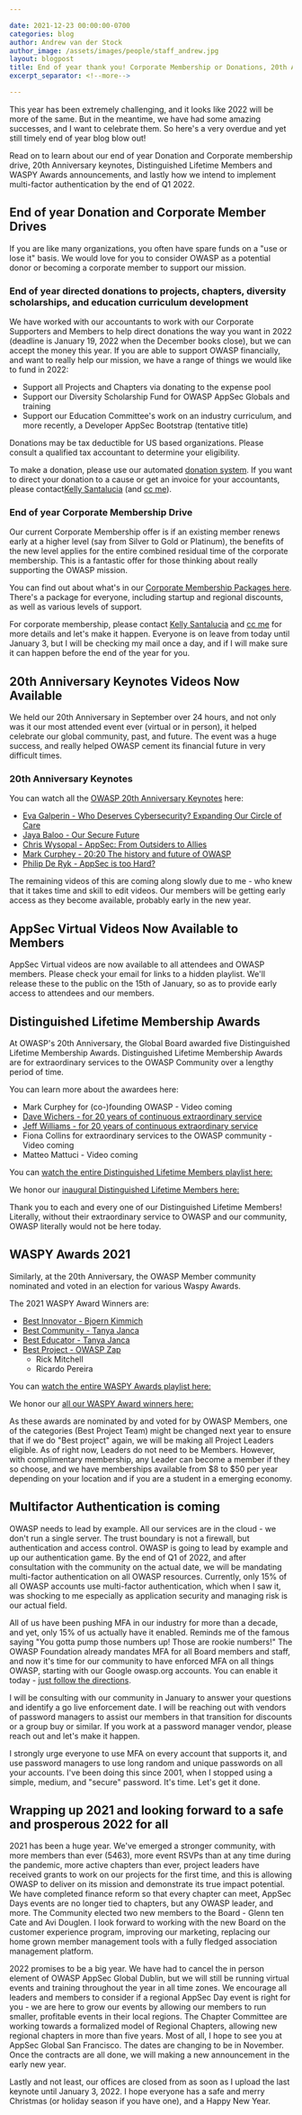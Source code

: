 ```yaml
---

date: 2021-12-23 00:00:00-0700
categories: blog
author: Andrew van der Stock
author_image: /assets/images/people/staff_andrew.jpg
layout: blogpost
title: End of year thank you! Corporate Membership or Donations, 20th Anniversary keynotes, Distinguished Lifetime Members, Waspy Awards, Multi-Factor Authentication, oh my!
excerpt_separator: <!--more-->

---
```


This year has been extremely challenging, and it looks like 2022 will be more of the same. But in the meantime, we have had some amazing successes, and I want to celebrate them. So here's a very overdue and yet still timely end of year blog blow out!

Read on to learn about our end of year Donation and Corporate membership drive, 20th Anniversary keynotes, Distinguished Lifetime Members and WASPY Awards announcements, and lastly how we intend to implement multi-factor authentication by the end of Q1 2022.

<!--more-->

## End of year Donation and Corporate Member Drives

If you are like many organizations, you often have spare funds on a "use or lose it" basis. We would love for you to consider OWASP as a potential donor or becoming a corporate member to support our mission.

### End of year directed donations to projects, chapters, diversity scholarships, and education curriculum development

We have worked with our accountants to work with our Corporate Supporters and Members to help direct donations the way you want in 2022 (deadline is January 19, 2022 when the December books close), but we can accept the money this year. If you are able to support OWASP financially, and want to really help our mission, we have a range of things we would like to fund in 2022:

- Support all Projects and Chapters via donating to the expense pool
- Support our Diversity Scholarship Fund for OWASP AppSec Globals and training
- Support our Education Committee's work on an industry curriculum, and more recently, a Developer AppSec Bootstrap (tentative title)

Donations may be tax deductible for US based organizations. Please consult a qualified tax accountant to determine your eligibility.

To make a donation, please use our automated [donation system](https://owasp.org/donate/). If you want to direct your donation to a cause or get an invoice for your accountants, please contact[Kelly Santalucia](mailto:kelly.santalucia@owasp.com) (and [cc me](mailto:andrew.vanderstock@owasp.com)).

### End of year Corporate Membership Drive

Our current Corporate Membership offer is if an existing member renews early at a higher level (say from Silver to Gold or Platinum), the benefits of the new level applies for the entire combined residual time of the corporate membership. This is a fantastic offer for those thinking about really supporting the OWASP mission.

You can find out about what's in our [Corporate Membership Packages here](https://owasp.org/supporters/packages). There's a package for everyone, including startup and regional discounts, as well as various levels of support.

For corporate membership, please contact [Kelly Santalucia](mailto:kelly.santalucia@owasp.com) and [cc me](mailto:andrew.vanderstock@owasp.com) for more details and let's make it happen. Everyone is on leave from today until January 3, but I will be checking my mail once a day, and if I will make sure it can happen before the end of the year for you.

## 20th Anniversary Keynotes Videos Now Available

We held our 20th Anniversary in September over 24 hours, and not only was it our most attended event ever (virtual or in person), it helped celebrate our global community, past, and future. The event was a huge success, and really helped OWASP cement its financial future in very difficult times.

### 20th Anniversary Keynotes

You can watch all the [OWASP 20th Anniversary Keynotes](https://www.youtube.com/playlist?list=PLpr-xdpM8wG_AY1edQXGgsWS4GRuw_eEk) here:

- [Eva Galperin - Who Deserves Cybersecurity? Expanding Our Circle of Care](https://youtu.be/4ZJO429Hu1g)
- [Jaya Baloo - Our Secure Future](https://youtu.be/laqtkWXTB7U)
- [Chris Wysopal - AppSec: From Outsiders to Allies](https://youtu.be/ODZH1iTlys0)
- [Mark Curphey - 20:20 The history and future of OWASP](https://youtu.be/5a7LM2PJffo)
- [Philip De Ryk - AppSec is too Hard?](TBA)

The remaining videos of this are coming along slowly due to me - who knew that it takes time and skill to edit videos. Our members will be getting early access as they become available, probably early in the new year.

## AppSec Virtual Videos Now Available to Members

AppSec Virtual videos are now available to all attendees and OWASP members. Please check your email for links to a hidden playlist. We'll release these to the public on the 15th of January, so as to provide early access to attendees and our members.

## Distinguished Lifetime Membership Awards

At OWASP's 20th Anniversary, the Global Board awarded five Distinguished Lifetime Membership Awards. Distinguished Lifetime Membership Awards are for extraordinary services to the OWASP Community over a lengthy period of time.

You can learn more about the awardees here:

- Mark Curphey for (co-)founding OWASP - Video coming
- [Dave Wichers - for 20 years of continuous extraordinary service](https://www.youtube.com/watch?v=nM3ABhcrS7c)
- [Jeff Williams - for 20 years of continuous extraordinary service](https://www.youtube.com/watch?v=ojJY8ysK-Tw)
- Fiona Collins for extraordinary services to the OWASP community - Video coming
- Matteo Mattuci - Video coming

You can [watch the entire Distinguished Lifetime Members playlist here:](https://www.youtube.com/playlist?list=PLpr-xdpM8wG-5Zv_71pK5S4c-9MuO2SEH)

We honor our [inaugural Distinguished Lifetime Members here:](https://owasp.org/awards/#div-distinguished)

Thank you to each and every one of our Distinguished Lifetime Members! Literally, without their extraordinary service to OWASP and our community, OWASP literally would not be here today.

## WASPY Awards 2021

Similarly, at the 20th Anniversary, the OWASP Member community nominated and voted in an election for various Waspy Awards.

The 2021 WASPY Award Winners are:

- [Best Innovator - Bjoern Kimmich](https://www.youtube.com/watch?v=CMA5lWAJI8Q&list=PLpr-xdpM8wG_LQZxlWVKn304BBsVLFkc_&index=1)
- [Best Community - Tanya Janca](https://www.youtube.com/watch?v=dVDVcLyrnr4&list=PLpr-xdpM8wG_LQZxlWVKn304BBsVLFkc_&index=2)
- [Best Educator - Tanya Janca](https://www.youtube.com/watch?v=dVDVcLyrnr4&list=PLpr-xdpM8wG_LQZxlWVKn304BBsVLFkc_&index=2)
- [Best Project - OWASP Zap](https://www.youtube.com/watch?v=iz1EAwaV0gI&list=PLpr-xdpM8wG_LQZxlWVKn304BBsVLFkc_&index=3)
    - Rick Mitchell
    - Ricardo Pereira

You can [watch the entire WASPY Awards playlist here:](https://www.youtube.com/playlist?list=PLpr-xdpM8wG_LQZxlWVKn304BBsVLFkc_)

We honor our [all our WASPY Award winners here:](https://owasp.org/awards/#div-waspy)

As these awards are nominated by and voted for by OWASP Members, one of the categories (Best Project Team) might be changed next year to ensure that if we do "Best project" again, we will be making all Project Leaders eligible. As of right now, Leaders do not need to be Members. However, with complimentary membership, any Leader can become a member if they so choose, and we have memberships available from $8 to $50 per year depending on your location and if you are a student in a emerging economy.

## Multifactor Authentication is coming

OWASP needs to lead by example. All our services are in the cloud - we don't run a single server. The trust boundary is not a firewall, but authentication and access control. OWASP is going to lead by example and up our authentication game. By the end of Q1 of 2022, and after consultation with the community on the actual date, we will be mandating multi-factor authentication on all OWASP resources. Currently, only 15% of all OWASP accounts use multi-factor authentication, which when I saw it, was shocking to me especially as application security and managing risk is our actual field.

All of us have been pushing MFA in our industry for more than a decade, and yet, only 15% of us actually have it enabled. Reminds me of the famous saying "You gotta pump those numbers up! Those are rookie numbers!" The OWASP Foundation already mandates MFA for all Board members and staff, and now it's time for our community to have enforced MFA on all things OWASP, starting with our Google owasp.org accounts. You can enable it today - [just follow the directions](https://support.google.com/accounts/answer/185839?hl=en&ref_topic=2954345).

I will be consulting with our community in January to answer your questions and identify a go live enforcement date. I will be reaching out with vendors of password managers to assist our members in that transition for discounts or a group buy or similar. If you work at a password manager vendor, please reach out and let's make it happen.

I strongly urge everyone to use MFA on every account that supports it, and use password managers to use long random and unique passwords on all your accounts. I've been doing this since 2001, when I stopped using a simple, medium, and "secure" password. It's time. Let's get it done.

## Wrapping up 2021 and looking forward to a safe and prosperous 2022 for all

2021 has been a huge year. We've emerged a stronger community, with more members than ever (5463), more event RSVPs than at any time during the pandemic, more active chapters than ever, project leaders have received grants to work on our projects for the first time, and this is allowing OWASP to deliver on its mission and demonstrate its true impact potential. We have completed finance reform so that every chapter can meet, AppSec Days events are no longer tied to chapters, but any OWASP leader, and more. The Community elected two new members to the Board - Glenn ten Cate and Avi Douglen. I look forward to working with the new Board on the customer experience program, improving our marketing, replacing our home grown member management tools with a fully fledged association management platform.

2022 promises to be a big year. We have had to cancel the in person element of OWASP AppSec Global Dublin, but we will still be running virtual events and training throughout the year in all time zones. We encourage all leaders and members to consider if a regional AppSec Day event is right for you - we are here to grow our events by allowing our members to run smaller, profitable events in their local regions. The Chapter Committee are working towards a formalized model of Regional Chapters, allowing new regional chapters in more than five years. Most of all, I hope to see you at AppSec Global San Francisco. The dates are changing to be in November. Once the contracts are all done, we will making a new announcement in the early new year.

Lastly and not least, our offices are closed from as soon as I upload the last keynote until January 3, 2022. I hope everyone has a safe and merry Christmas (or holiday season if you have one), and a Happy New Year.
